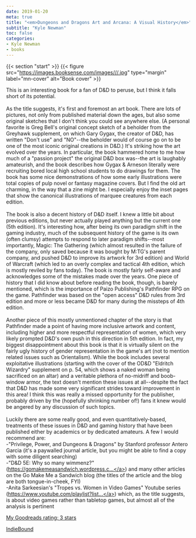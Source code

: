 ```yaml
---
date: 2019-01-20
meta: true
title: "<em>Dungeons and Dragons Art and Arcana: A Visual History</em>"
subtitle: "Kyle Newman"
toc: false
categories:
- Kyle Newman
- books
---
```


{{< section "start" >}}
{{< figure src="https://images.booksense.com/images///.jpg" type="margin" label="mn-cover" alt="Book cover" >}}

This is an interesting book for a fan of D&amp;D to peruse, but I think it falls short of its potential.<br /><br />As the title suggests, it's first and foremost an art book. There are lots of pictures, not only from published material down the ages, but also some original sketches that I don't think you could see anywhere else. (A personal favorite is Greg Bell's original concept sketch of a beholder from the Greyhawk supplement, on which Gary Gygax, the creator of D&amp;D, has written "Don't use" and "NO"--the beholder would of course go on to be one of the most iconic original creations in D&amp;D.) It's striking how the art evolved over the years. In particular, the book hammered home to me how much of a "passion project" the original D&amp;D box was--the art is laughably amateurish, and the book describes how Gygax &amp; Arneson literally were recruiting bored local high school students to do drawings for them. The book has some nice demonstrations of how some early illustrations were total copies of pulp novel or fantasy magazine covers. But I find the old art charming, in the way that a zine might be. I especially enjoy the inset pages that show the canonical illustrations of marquee creatures from each edition.<br /><br />The book is also a decent history of D&amp;D itself. I knew a little bit about previous editions, but never actually played anything but the current one (5th edition). It's interesting how, after being its own paradigm shift in the gaming industry, much of the subsequent history of the game is its own (often clumsy) attempts to respond to later paradigm shifts--most importantly, Magic: The Gathering (which almost resulted in the failure of the company, only saved because it was bought by M:TG's parent company, and pushed D&amp;D to improve its artwork for 3rd edition) and World of Warcraft (which led to an overly complex and tactical 4th edition, which is mostly reviled by fans today). The book is mostly fairly self-aware and acknowledges some of the mistakes made over the years. One piece of history that I did know about before reading the book, though, is barely mentioned, which is the importance of Paizo Publishing's Pathfinder RPG on the game. Pathfinder was based on the "open access" D&amp;D rules from 3rd edition and more or less became D&amp;D for many during the missteps of 4th edition.<br /><br />Another piece of this mostly unmentioned chapter of the story is that Pathfinder made a point of having more inclusive artwork and content, including higher and more respectful representation of women, which very likely prompted D&amp;D's own push in this direction in 5th edition. In fact, my biggest disappointment about this book is that it is virtually silent on the fairly ugly history of gender representation in the game's art (not to mention related issues such as Orientalism). While the book includes several exploitative illustrations (starting with the cover of the OD&amp;D "Eldritch Wizardry" supplement on p. 54, which shows a naked woman being sacrificed on an altar) and a veritable plethora of no-midriff and boob-window armor, the text doesn't mention these issues at all--despite the fact that D&amp;D has made some very significant strides toward improvement in this area! I think this was really a missed opportunity for the publisher, probably driven by the (hopefully shrinking number of!) fans it knew would be angered by any discussion of such topics. <br /><br />Luckily there are some really good, and even quantitatively-based, treatments of these issues in D&amp;D and gaming history that have been published either by academics or by dedicated amateurs. A few I would recommend are:<br />-"Privilege, Power, and Dungeons &amp; Dragons" by Stanford professor Antero Garcia (it's a paywalled journal article, but you might be able to find a copy with some diligent searching)<br />-"D&amp;D 5E: Why so many wimmenz?" (<a target="_blank" href="https://gomakemeasandwich.wordpress.com/2014/09/18/dd-5e-why-so-many-wimmenz/" rel="nofollow noopener">https://gomakemeasandwich.wordpress.c...</a>) and many other articles on the Go Make Me a Sandwich blog (the titles of the article and the blog are both tongue-in-cheek, FYI)<br />-Anita Sarkeesian's "Tropes vs. Women in Video Games" Youtube series (<a target="_blank" href="https://www.youtube.com/playlist?list=PLn4ob_5_ttEaA_vc8F3fjzE62esf9yP61" rel="nofollow noopener">https://www.youtube.com/playlist?list...</a>) which, as the title suggests, is about video games rather than tabletop games, but almost all of the analysis is pertinent

[My Goodreads rating: 3 stars](https://www.goodreads.com/review/show/2666153767)  

[IndieBound](https://www.indiebound.org/book/)
